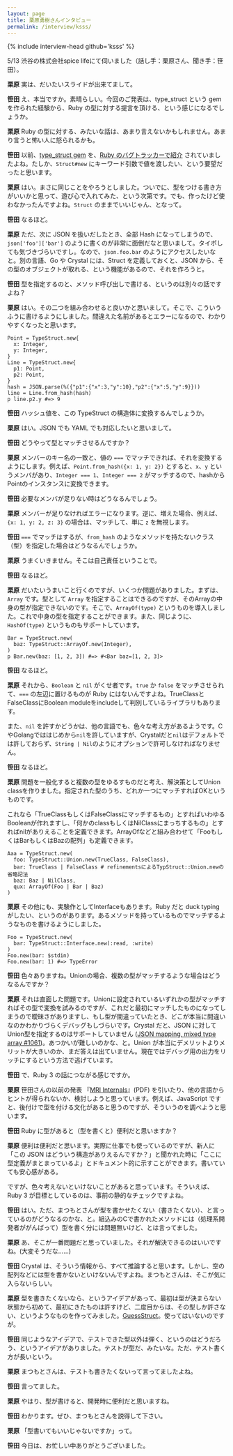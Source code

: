 ```yaml
---
layout: page
title: 栗原勇樹さんインタビュー
permalink: /interview/ksss/
---
```


{% include interview-head github='ksss' %}

5/13 渋谷の株式会社spice lifeにて伺いました（話し手：栗原さん、聞き手：笹田）。

__栗原__ 実は、だいたいスライドが出来てまして。

__笹田__ え、本当ですか。素晴らしい。今回のご発表は、type_struct という gem を作られた経験から、Ruby の型に対する提言を頂ける、という感じになるでしょうか。

__栗原__ Ruby の型に対する、みたいな話は、あまり言えないかもしれません。あまり言うと怖い人に怒られるかも。

__笹田__ 以前、[type_struct gem](https://rubygems.org/gems/type_struct) を、[Ruby のバグトラッカーで紹介](https://bugs.ruby-lang.org/issues/11925#note-1) されていましたよね。たしか、`Struct#new` にキーワード引数で値を渡したい、という要望だったと思います。

__栗原__ はい。まさに同じことをやろうとしました。ついでに、型をつける書き方がいいかと思って、遊び心で入れてみた、という次第です。でも、作ったけど使わなかったんですよね。`Struct` のままでいいじゃん、となって。

__笹田__ なるほど。

__栗原__ ただ、次に JSON を扱いだしたとき、全部 Hash になってしまうので、`json['foo']['bar']` のように書くのが非常に面倒だなと思いまして。タイポしても気づきづらいですし。なので、`json.foo.bar` のようにアクセスしたいなと。別の言語、Go や Crystal には、Struct を定義しておくと、JSON から、その型のオブジェクトが取れる、という機能があるので、それを作ろうと。

__笹田__ 型を指定するのと、メソッド呼び出しで書ける、というのは別々の話ですよね？

__栗原__ はい。その二つを組み合わせると良いかと思いまして。そこで、こういうふうに書けるようにしました。間違えた名前があるとエラーになるので、わかりやすくなったと思います。

```
Point = TypeStruct.new{
  x: Integer,
  y: Integer,
}
Line = TypeStruct.new{
  p1: Point,
  p2: Point,
}
hash = JSON.parse(%({"p1":{"x":3,"y":10},"p2":{"x":5,"y":9}}))
line = Line.from_hash(hash)
p line.p2.y #=> 9
```

__笹田__ ハッシュ値を、この TypeStruct の構造体に変換するんでしょうか。

__栗原__ はい。JSON でも YAML でも対応したいと思いまして。

__笹田__ どうやって型とマッチさせるんですか？

__栗原__ メンバーのキー名の一致と、値の `===` でマッチできれば、それを変換するようにします。例えば、`Point.from_hash({x: 1, y: 2})` とすると、`x`、`y` というメンバがあり、`Integer === 1`、`Integer === 2` がマッチするので、hashからPointのインスタンスに変換できます。

__笹田__ 必要なメンバが足りない時はどうなるんでしょう。

__栗原__ メンバーが足りなければエラーになります。逆に、増えた場合、例えば、`{x: 1, y: 2, z: 3}` の場合は、マッチして、単に `z` を無視します。

__笹田__ `===` でマッチはするが、`from_hash` のようなメソッドを持たないクラス（型）を指定した場合はどうなるんでしょうか。

__栗原__ うまくいきません。そこは自己責任ということで。

__笹田__ なるほど。

__栗原__ だいたいうまいこと行くのですが、いくつか問題がありました。まずは、`Array` です。型として `Array` を指定することはできるのですが、そのArrayの中身の型が指定できないのです。そこで、`ArrayOf(type)` というものを導入しました。これで中身の型を指定することができます。また、同じように、`HashOf(type)` というものもサポートしています。

```
Bar = TypeStruct.new(
  baz: TypeStruct::ArrayOf.new(Integer),
)
p Bar.new(baz: [1, 2, 3]) #=> #<Bar baz=[1, 2, 3]>
```

__笹田__ なるほど。

__栗原__ それから、`Boolean` と `nil` がくせ者です。`true` か `false` をマッチさせられて、`===` の左辺に置けるものが Ruby にはないんですよね。TrueClassとFalseClassにBoolean moduleをincludeして判別しているライブラリもあります。

また、`nil` を許すかどうかは、他の言語でも、色々な考え方があるようです。CやGolangでははじめから`nil`を許していますが、Crystalだと`nil`はデフォルトでは許しておらず、`String | Nil`のようにオプションで許可しなければなりません。

__笹田__ なるほど。

__栗原__ 問題を一般化すると複数の型をゆるすものだと考え、解決策としてUnion classを作りました。指定された型のうち、どれか一つにマッチすればOKというものです。

これなら「TrueClassもしくはFalseClassにマッチするもの」とすればいわゆるBooleanが作れますし、「何かのclassもしくはNilClassにまっちするもの」とすればnilがありえることを定義できます。ArrayOfなどと組み合わせて「FooもしくはBarもしくはBazの配列」も定義できます。

```
Aaa = TypeStruct.new(
  foo: TypeStruct::Union.new(TrueClass, FalseClass),
  bar: TrueClass | FalseClass # refinementsによるTypStruct::Union.newの省略記法
  baz: Baz | NilClass,
  qux: ArrayOf(Foo | Bar | Baz)
)
```

__栗原__ その他にも、実験作としてInterfaceもあります。Ruby だと duck typing がしたい、というのがあります。あるメソッドを持っているものでマッチするようなものを書けるようにしました。

```
Foo = TypeStruct.new(
  bar: TypeStruct::Interface.new(:read, :write)
)
Foo.new(bar: $stdin)
Foo.new(bar: 1) #=> TypeError
```

__笹田__ 色々ありますね。Unionの場合、複数の型がマッチするような場合はどうなるんですか？

__栗原__ それは直面した問題です。Unionに設定されているいずれかの型がマッチすればその型で変換を試みるのですが、これだと最初にマッチしたものになってしまうので曖昧さがありますし、もし型が間違っていたとき、どこが本当に間違いなのかわかりづらくデバッグもしづらいです。Crystal だと、JSON に対してUnion型を指定するのはサポートしていません ([JSON mapping, mixed type array #1061](https://github.com/crystal-lang/crystal/issues/1061))。あつかいが難しいのかな、と。Union が本当にデメリットよりメリットが大きいのか、まだ答えは出ていません。現在ではデバッグ用の出力をリッチにするという方法で逃げています。

__笹田__ で、Ruby 3 の話につながる感じですか。

__栗原__ 笹田さんの以前の発表 『[MRI Internals](http://www.atdot.net/~ko1/activities/2016_RubyConfLT_pub.pdf)』(PDF)  を引いたり、他の言語からヒントが得られないか、検討しようと思っています。例えば、JavaScript ですと、後付けで型を付ける文化があると思うのですが、そういうのを調べようと思います。

__笹田__ Ruby に型があると（型を書くと）便利だと思いますか？

__栗原__ 便利は便利だと思います。実際に仕事でも使っているのですが、新人に「この JSON はどういう構造がありえるんですか？」と聞かれた時に「ここに型定義がまとまっているよ」とドキュメント的に示すことができます。書いていても安心感がある。

ですが、色々考えないといけないことがあると思っています。そういえば、Ruby 3 が目標としているのは、事前の静的なチェックですよね。

__笹田__ はい。ただ、まつもとさんが型を書かせたくない（書きたくない）、と言っているのがどうなるのかな、と。組込みのCで書かれたメソッドには（処理系開発者ががんばって）型を書く分には問題無いけど、とは言ってました。

__栗原__ あ、そこが一番問題だと思っていました。それが解決できるのはいいですね。(大変そうだな……)

__笹田__ Crystal は、そういう情報から、すべて推論すると思います。しかし、空の配列などには型を書かないといけないんですよね。まつもとさんは、そこが気に入らないらしい。

__栗原__ 型を書きたくないなら、というアイデアがあって、最初は型が決まらない状態から初めて、最初にきたものは許すけど、二度目からは、その型しか許さない、というようなものを作ってみました。[GuessStruct](https://github.com/ksss/guess_struct)。使ってはいないのですが。

__笹田__ 同じようなアイデアで、テストできた型以外は弾く、というのはどうだろう、というアイデアがありました。テストが型だ、みたいな。ただ、テスト書く方が長いという。

__栗原__ まつもとさんは、テストも書きたくないって言ってましたよね。

__笹田__ 言ってました。

__栗原__ やはり、型が書けると、開発時に便利だと思いますね。

__笹田__ わかります。ぜひ、まつもとさんを説得して下さい。

__栗原__ 「型書いてもいいじゃないですか」って。

__笹田__ 今日は、お忙しい中ありがとうございました。
